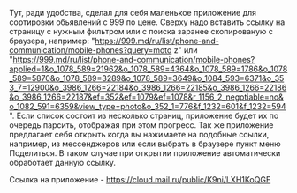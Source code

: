 Тут, ради удобства, сделал для себя маленькое приложение для сортировки обьявлений с 999 по цене. Сверху надо вставить ссылку на страницу с нужным фильтром или с поиска  заранее скопированую с браузера, например: "https://999.md/ru/list/phone-and-communication/mobile-phones?query=moto z" или "https://999.md/ru/list/phone-and-communication/mobile-phones?applied=1&o_1078_589=21962&o_1078_589=4364&o_1078_589=1786&o_1078_589=5870&o_1078_589=3289&o_1078_589=3649&o_1084_593=6371&o_353_7=12900&o_3986_1266=22184&o_3986_1266=22185&o_3986_1266=22186&o_3986_1266=22187&ef=352&ef=1079&ef=1078&r_1156_2_negotiable=no&o_1082_591=6359&view_type=photo&o_352_1=776&f_1232=601&f_1232=594". Если список состоит из несколько страниц, приложение будет их по очередь парсить, отображая при этом прогресс. Так же приложение предлагает себя открыть когда вы нажимаете на подобные ссылки, например, из мессенджеров или если выбрать в браузере пункт меню Поделиться. В таком случае при открытии приложение автоматически обработает данную ссылку. 

Ссылка на приложение - https://cloud.mail.ru/public/K9ni/LXH1KoQGF
